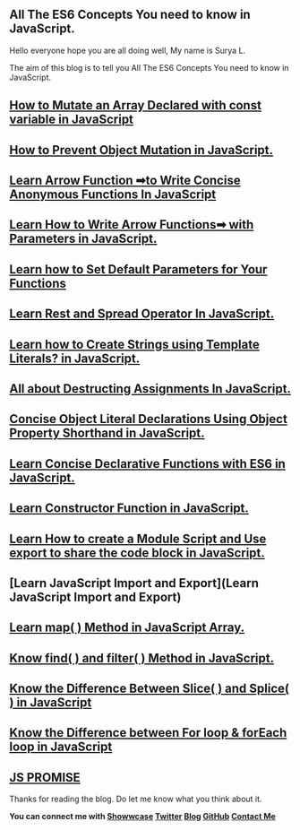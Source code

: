 ## All The ES6 Concepts You need to know in JavaScript.

Hello everyone hope you are all doing well, My name is Surya L.

The aim of this blog is to tell you All The ES6 Concepts You need to know in JavaScript.
## [How to Mutate an Array Declared with const variable in JavaScript](https://blog.surya-l.com/how-to-mutate-an-array-declared-with-const-variable-in-javascript)
## [How to Prevent Object Mutation in JavaScript.](https://blog.surya-l.com/how-to-prevent-object-mutation-in-javascript)
## [Learn Arrow Function ➡to Write Concise Anonymous Functions In JavaScript](https://blog.surya-l.com/learn-arrow-function-to-write-concise-anonymous-functions-in-javascript)
## [Learn How to Write Arrow Functions➡ with Parameters in JavaScript.](https://blog.surya-l.com/learn-how-to-write-arrow-functions-with-parameters-in-javascript)
## [Learn how to Set Default Parameters for Your Functions](https://blog.surya-l.com/learn-how-to-set-default-parameters-for-your-functions)
## [Learn Rest and Spread Operator In JavaScript.](https://blog.surya-l.com/learn-rest-and-spread-operator-in-javascript)
## [Learn how to Create Strings using Template Literals? in JavaScript.](https://blog.surya-l.com/learn-how-to-create-strings-using-template-literals-in-javascript)
## [All about Destructing Assignments In JavaScript.](https://blog.surya-l.com/all-about-destructing-assignments-in-javascript)
## [Concise Object Literal Declarations Using Object Property Shorthand in JavaScript.](https://blog.surya-l.com/concise-object-literal-declarations-using-object-property-shorthand-in-javascript)
## [Learn Concise Declarative Functions with ES6 in JavaScript.](https://blog.surya-l.com/learn-concise-declarative-functions-with-es6-in-javascript)
## [Learn Constructor Function in JavaScript.](https://blog.surya-l.com/learn-constructor-function-in-javascript)
## [Learn How to create a Module Script and Use export to share the code block in JavaScript.](https://blog.surya-l.com/learn-how-to-create-a-module-script-and-use-export-to-share-the-code-block-in-javascript)
## [Learn JavaScript Import and Export](Learn JavaScript Import and Export)
## [Learn map( ) Method in JavaScript Array.](https://blog.surya-l.com/learn-map-method-in-javascript-array)
## [Know find( ) and filter( ) Method in JavaScript.](https://blog.surya-l.com/know-find-and-filter-method-in-javascript)
## [Know the Difference Between Slice( ) and Splice( ) in JavaScript](https://blog.surya-l.com/know-the-difference-between-slice-and-splice-in-javascript)
## [Know the Difference between For loop & forEach loop in JavaScript](https://blog.surya-l.com/know-the-difference-between-for-loop-and-foreach-loop-in-javascript)
## [JS PROMISE](https://blog.greenroots.info/series/javascript-promises)
Thanks for reading the blog. Do let me know what you think about it.

**You can connect me with <a href="https://www.showwcase.com/suryal8991">Showwcase</a>
<a href="https://twitter.com/SURYA_L1998">Twitter</a>
<a href="https://blog.surya-l.com/">Blog</a>
<a href="https://github.com/Surya8991">GitHub</a>
<a href="mailto:contact@surya-l.com">Contact Me</a>**